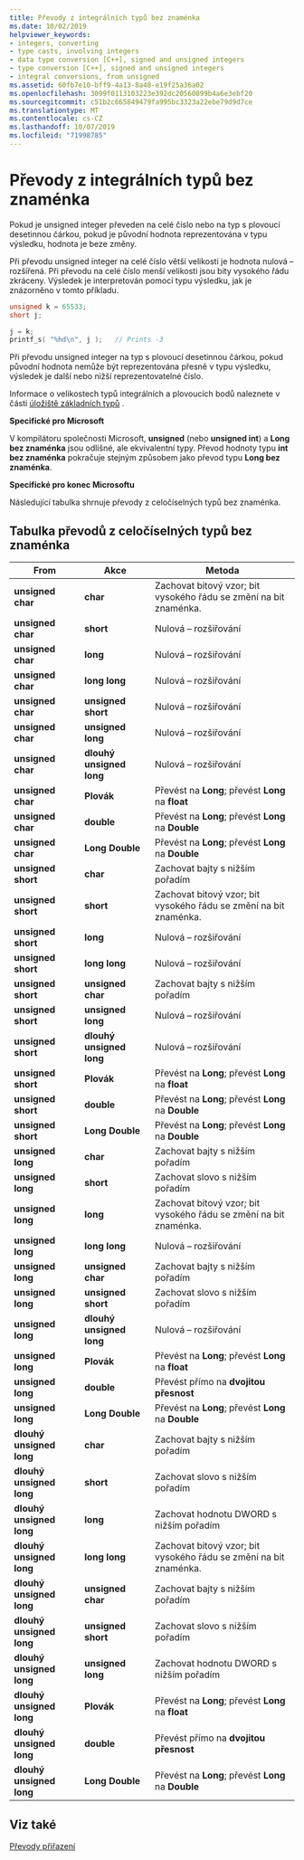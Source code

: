 ```yaml
---
title: Převody z integrálních typů bez znaménka
ms.date: 10/02/2019
helpviewer_keywords:
- integers, converting
- type casts, involving integers
- data type conversion [C++], signed and unsigned integers
- type conversion [C++], signed and unsigned integers
- integral conversions, from unsigned
ms.assetid: 60fb7e10-bff9-4a13-8a48-e19f25a36a02
ms.openlocfilehash: 3099f0113103223e392dc20560899b4a6e3ebf20
ms.sourcegitcommit: c51b2c665849479fa995bc3323a22ebe79d9d7ce
ms.translationtype: MT
ms.contentlocale: cs-CZ
ms.lasthandoff: 10/07/2019
ms.locfileid: "71998785"
---
```

# <a name="conversions-from-unsigned-integral-types"></a>Převody z integrálních typů bez znaménka

Pokud je unsigned integer převeden na celé číslo nebo na typ s plovoucí desetinnou čárkou, pokud je původní hodnota reprezentována v typu výsledku, hodnota je beze změny.

Při převodu unsigned integer na celé číslo větší velikosti je hodnota nulová – rozšířená. Při převodu na celé číslo menší velikosti jsou bity vysokého řádu zkráceny. Výsledek je interpretován pomocí typu výsledku, jak je znázorněno v tomto příkladu.

```C
unsigned k = 65533;
short j;

j = k;
printf_s( "%hd\n", j );   // Prints -3
```

Při převodu unsigned integer na typ s plovoucí desetinnou čárkou, pokud původní hodnota nemůže být reprezentována přesně v typu výsledku, výsledek je další nebo nižší reprezentovatelné číslo.

Informace o velikostech typů integrálních a plovoucích bodů naleznete v části [úložiště základních typů](../c-language/storage-of-basic-types.md) .

**Specifické pro Microsoft**

V kompilátoru společnosti Microsoft, **unsigned** (nebo **unsigned int**) a **Long bez znaménka** jsou odlišné, ale ekvivalentní typy. Převod hodnoty typu **int bez znaménka** pokračuje stejným způsobem jako převod typu **Long bez znaménka**.

**Specifické pro konec Microsoftu**

Následující tabulka shrnuje převody z celočíselných typů bez znaménka.

## <a name="table-of-conversions-from-unsigned-integral-types"></a>Tabulka převodů z celočíselných typů bez znaménka

|From|Akce|Metoda|
|----------|--------|------------|
|**unsigned char**|**char**|Zachovat bitový vzor; bit vysokého řádu se změní na bit znaménka.|
|**unsigned char**|**short**|Nulová – rozšiřování|
|**unsigned char**|**long**|Nulová – rozšiřování|
|**unsigned char**|**long long**|Nulová – rozšiřování|
|**unsigned char**|**unsigned short**|Nulová – rozšiřování|
|**unsigned char**|**unsigned long**|Nulová – rozšiřování|
|**unsigned char**|**dlouhý unsigned long**|Nulová – rozšiřování|
|**unsigned char**|**Plovák**|Převést na **Long**; převést **Long** na **float**|
|**unsigned char**|**double**|Převést na **Long**; převést **Long** na **Double**|
|**unsigned char**|**Long Double**|Převést na **Long**; převést **Long** na **Double**|
|**unsigned short**|**char**|Zachovat bajty s nižším pořadím|
|**unsigned short**|**short**|Zachovat bitový vzor; bit vysokého řádu se změní na bit znaménka.|
|**unsigned short**|**long**|Nulová – rozšiřování|
|**unsigned short**|**long long**|Nulová – rozšiřování|
|**unsigned short**|**unsigned char**|Zachovat bajty s nižším pořadím|
|**unsigned short**|**unsigned long**|Nulová – rozšiřování|
|**unsigned short**|**dlouhý unsigned long**|Nulová – rozšiřování|
|**unsigned short**|**Plovák**|Převést na **Long**; převést **Long** na **float**|
|**unsigned short**|**double**|Převést na **Long**; převést **Long** na **Double**|
|**unsigned short**|**Long Double**|Převést na **Long**; převést **Long** na **Double**|
|**unsigned long**|**char**|Zachovat bajty s nižším pořadím|
|**unsigned long**|**short**|Zachovat slovo s nižším pořadím|
|**unsigned long**|**long**|Zachovat bitový vzor; bit vysokého řádu se změní na bit znaménka.|
|**unsigned long**|**long long**|Nulová – rozšiřování|
|**unsigned long**|**unsigned char**|Zachovat bajty s nižším pořadím|
|**unsigned long**|**unsigned short**|Zachovat slovo s nižším pořadím|
|**unsigned long**|**dlouhý unsigned long**|Nulová – rozšiřování|
|**unsigned long**|**Plovák**|Převést na **Long**; převést **Long** na **float**|
|**unsigned long**|**double**|Převést přímo na **dvojitou přesnost**|
|**unsigned long**|**Long Double**|Převést na **Long**; převést **Long** na **Double**|
|**dlouhý unsigned long**|**char**|Zachovat bajty s nižším pořadím|
|**dlouhý unsigned long**|**short**|Zachovat slovo s nižším pořadím|
|**dlouhý unsigned long**|**long**|Zachovat hodnotu DWORD s nižším pořadím|
|**dlouhý unsigned long**|**long long**|Zachovat bitový vzor; bit vysokého řádu se změní na bit znaménka.|
|**dlouhý unsigned long**|**unsigned char**|Zachovat bajty s nižším pořadím|
|**dlouhý unsigned long**|**unsigned short**|Zachovat slovo s nižším pořadím|
|**dlouhý unsigned long**|**unsigned long**|Zachovat hodnotu DWORD s nižším pořadím|
|**dlouhý unsigned long**|**Plovák**|Převést na **Long**; převést **Long** na **float**|
|**dlouhý unsigned long**|**double**|Převést přímo na **dvojitou přesnost**|
|**dlouhý unsigned long**|**Long Double**|Převést na **Long**; převést **Long** na **Double**|

## <a name="see-also"></a>Viz také

[Převody přiřazení](../c-language/assignment-conversions.md)
